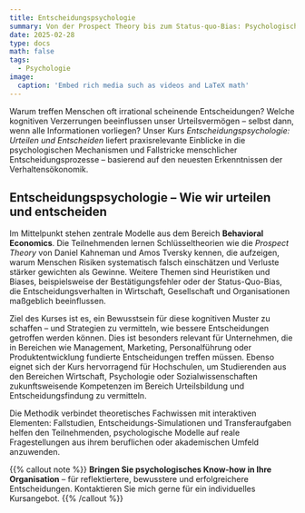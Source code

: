 ```yaml
---
title: Entscheidungspsychologie
summary: Von der Prospect Theory bis zum Status-quo-Bias: Psychologische Modelle praktisch anwenden und smarter entscheiden.
date: 2025-02-28
type: docs
math: false
tags:
  - Psychologie
image:
  caption: 'Embed rich media such as videos and LaTeX math'
---
```


Warum treffen Menschen oft irrational scheinende Entscheidungen? Welche kognitiven Verzerrungen beeinflussen unser Urteilsvermögen – selbst dann, wenn alle Informationen vorliegen? Unser Kurs *Entscheidungspsychologie: Urteilen und Entscheiden* liefert praxisrelevante Einblicke in die psychologischen Mechanismen und Fallstricke menschlicher Entscheidungsprozesse – basierend auf den neuesten Erkenntnissen der Verhaltensökonomik.


## Entscheidungspsychologie – Wie wir urteilen und entscheiden

Im Mittelpunkt stehen zentrale Modelle aus dem Bereich **Behavioral Economics**. Die Teilnehmenden lernen Schlüsseltheorien wie die *Prospect Theory* von Daniel Kahneman und Amos Tversky kennen, die aufzeigen, warum Menschen Risiken systematisch falsch einschätzen und Verluste stärker gewichten als Gewinne. Weitere Themen sind Heuristiken und Biases, beispielsweise der Bestätigungsfehler oder der Status-Quo-Bias, die Entscheidungsverhalten in Wirtschaft, Gesellschaft und Organisationen maßgeblich beeinflussen.

Ziel des Kurses ist es, ein Bewusstsein für diese kognitiven Muster zu schaffen – und Strategien zu vermitteln, wie bessere Entscheidungen getroffen werden können. Dies ist besonders relevant für Unternehmen, die in Bereichen wie Management, Marketing, Personalführung oder Produktentwicklung fundierte Entscheidungen treffen müssen. Ebenso eignet sich der Kurs hervorragend für Hochschulen, um Studierenden aus den Bereichen Wirtschaft, Psychologie oder Sozialwissenschaften zukunftsweisende Kompetenzen im Bereich Urteilsbildung und Entscheidungsfindung zu vermitteln.

Die Methodik verbindet theoretisches Fachwissen mit interaktiven Elementen: Fallstudien, Entscheidungs-Simulationen und Transferaufgaben helfen den Teilnehmenden, psychologische Modelle auf reale Fragestellungen aus ihrem beruflichen oder akademischen Umfeld anzuwenden.


{{% callout note %}}
**Bringen Sie psychologisches Know-how in Ihre Organisation** – für reflektiertere, bewusstere und erfolgreichere Entscheidungen. 
Kontaktieren Sie mich gerne für ein individuelles Kursangebot.
{{% /callout %}}